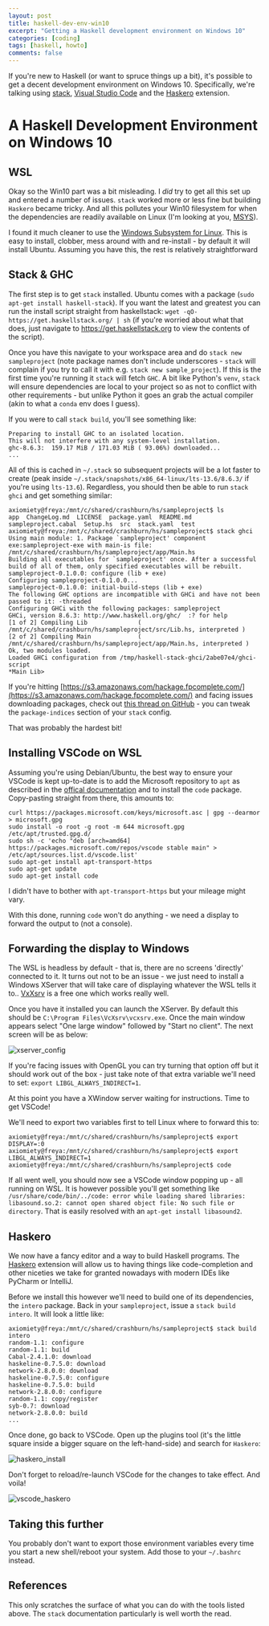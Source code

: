 ```yaml
---
layout: post
title: haskell-dev-env-win10
excerpt: "Getting a Haskell development environment on Windows 10"
categories: [coding]
tags: [haskell, howto]
comments: false
---
```


If you're new to Haskell (or want to spruce things up a bit), it's possible to get a decent development environment on Windows 10. Specifically, we're talking using [stack](https://docs.haskellstack.org/en/stable/README/), [Visual Studio Code](https://code.visualstudio.com) and the  [Haskero](https://marketplace.visualstudio.com/items?itemName=Vans.haskero) extension.

# A Haskell Development Environment on Windows 10

## WSL

Okay so the Win10 part was a bit misleading. I *did* try to get all this set up and entered a number of issues. `stack` worked more or less fine but building `Haskero` became tricky. And all this pollutes your Win10 filesystem for when the dependencies are readily available on Linux  (I'm looking at you, [MSYS](http://www.mingw.org/wiki/MSYS)).

I found it much cleaner to use the [Windows Subsystem for Linux](https://docs.microsoft.com/en-us/windows/wsl/install-win10). This is easy to install, clobber, mess around with and re-install - by default it will install Ubuntu. Assuming you have this, the rest is relatively straightforward

## Stack & GHC

The first step is to get `stack` installed. Ubuntu comes with a package (`sudo apt-get install haskell-stack`). If you want the latest and greatest you can run the install script straight from haskellstack: `wget -qO- https://get.haskellstack.org/ | sh` (if you're worried about what that does, just navigate to https://get.haskellstack.org to view the contents of the script).

Once you have this navigate to your workspace area and do `stack new sampleproject` (note package names don't include underscores - `stack` will complain if you try to call it with e.g. `stack new sample_project`). If this is the first time you're running it `stack` will fetch `GHC`. A bit like Python's `venv`, `stack` will ensure dependencies are local to your project so as not to conflict with other requirements - but unlike Python it goes an grab the actual compiler (akin to what a `conda` env does I guess). 

If you were to call `stack build`, you'll see something like:

~~~ shell
Preparing to install GHC to an isolated location.
This will not interfere with any system-level installation.
ghc-8.6.3:  159.17 MiB / 171.03 MiB ( 93.06%) downloaded...
...
~~~

All of this is cached in `~/.stack` so subsequent projects will be a lot faster to create (peak inside `~/.stack/snapshots/x86_64-linux/lts-13.6/8.6.3/` if you're using `lts-13.6`). Regardless, you should then be able to run `stack ghci` and get something similar:

~~~ shell
axiomiety@freya:/mnt/c/shared/crashburn/hs/sampleproject$ ls
app  ChangeLog.md  LICENSE  package.yaml  README.md  sampleproject.cabal  Setup.hs  src  stack.yaml  test
axiomiety@freya:/mnt/c/shared/crashburn/hs/sampleproject$ stack ghci
Using main module: 1. Package `sampleproject' component exe:sampleproject-exe with main-is file: /mnt/c/shared/crashburn/hs/sampleproject/app/Main.hs
Building all executables for `sampleproject' once. After a successful build of all of them, only specified executables will be rebuilt.
sampleproject-0.1.0.0: configure (lib + exe)
Configuring sampleproject-0.1.0.0...
sampleproject-0.1.0.0: initial-build-steps (lib + exe)
The following GHC options are incompatible with GHCi and have not been passed to it: -threaded
Configuring GHCi with the following packages: sampleproject
GHCi, version 8.6.3: http://www.haskell.org/ghc/  :? for help
[1 of 2] Compiling Lib              ( /mnt/c/shared/crashburn/hs/sampleproject/src/Lib.hs, interpreted )
[2 of 2] Compiling Main             ( /mnt/c/shared/crashburn/hs/sampleproject/app/Main.hs, interpreted )
Ok, two modules loaded.
Loaded GHCi configuration from /tmp/haskell-stack-ghci/2abe07e4/ghci-script
*Main Lib>
~~~

If you're hitting  [https://s3.amazonaws.com/hackage.fpcomplete.com/](https://s3.amazonaws.com/hackage.fpcomplete.com/) and facing issues downloading packages, check out [this thread on GitHub](https://github.com/commercialhaskell/stack/issues/3088)  - you can tweak the `package-indices` section of your `stack` config.

That was probably the hardest bit!

## Installing VSCode on WSL

Assuming you're using Debian/Ubuntu, the best way to ensure your VSCode is kept up-to-date is to add the Microsoft repository to `apt` as described in the [offical documentation](https://code.visualstudio.com/docs/setup/linux) and to install the `code` package. Copy-pasting straight from there, this amounts to:

~~~ shell
curl https://packages.microsoft.com/keys/microsoft.asc | gpg --dearmor > microsoft.gpg
sudo install -o root -g root -m 644 microsoft.gpg /etc/apt/trusted.gpg.d/
sudo sh -c 'echo "deb [arch=amd64] https://packages.microsoft.com/repos/vscode stable main" > /etc/apt/sources.list.d/vscode.list'
sudo apt-get install apt-transport-https
sudo apt-get update
sudo apt-get install code 
~~~

I didn't have to bother with `apt-transport-https` but your mileage might vary.

With this done, running `code` won't do anything - we need a display to forward the output to (not a console).

## Forwarding the display to Windows

The WSL is headless by default - that is, there are no screens 'directly' connected to it. It turns out not to be an issue - we just need to install a Windows XServer that will take care of displaying whatever the WSL tells it to.. [VxXsrv](https://sourceforge.net/projects/vcxsrv/) is a free one which works really well.

Once you have it installed you can launch the XServer. By default this should be `C:\Program Files\VcXsrv\vcxsrv.exe`. Once the main window appears select "One large window" followed by "Start no client". The next screen will be as below:

![xserver_config](../../img/haskell_devenv/xserver_config.png)

If you're facing issues with OpenGL you can try turning that option off but it should work out of the box - just take note of that extra variable we'll need to set: `export LIBGL_ALWAYS_INDIRECT=1`.

At this point you have a XWindow server waiting for instructions. Time to get VSCode!

We'll need to export two variables first to tell Linux where to forward this to:

~~~ shell
axiomiety@freya:/mnt/c/shared/crashburn/hs/sampleproject$ export DISPLAY=:0
axiomiety@freya:/mnt/c/shared/crashburn/hs/sampleproject$ export LIBGL_ALWAYS_INDIRECT=1
axiomiety@freya:/mnt/c/shared/crashburn/hs/sampleproject$ code
~~~

If all went well, you should now see a VSCode window popping up - all running on WSL. It is however possible you'll get something like `/usr/share/code/bin/../code: error while loading shared libraries: libasound.so.2: cannot open shared object file: No such file or directory`. That is easily resolved with an `apt-get install libasound2`.

## Haskero

We now have a fancy editor and a way to build Haskell programs. The [Haskero](https://marketplace.visualstudio.com/items?itemName=Vans.haskero) extension will allow us to having things like code-completion and other niceties we take for granted nowadays with modern IDEs like PyCharm or IntelliJ.

Before we install this however we'll need to build one of its dependencies, the `intero` package. Back in your `sampleproject`, issue a `stack build intero`. It will look a little like:

~~~ shell
axiomiety@freya:/mnt/c/shared/crashburn/hs/sampleproject$ stack build intero
random-1.1: configure
random-1.1: build
Cabal-2.4.1.0: download
haskeline-0.7.5.0: download
network-2.8.0.0: download
haskeline-0.7.5.0: configure
haskeline-0.7.5.0: build
network-2.8.0.0: configure
random-1.1: copy/register
syb-0.7: download
network-2.8.0.0: build
...
~~~

Once done, go back to VSCode. Open up the plugins tool (it's the little square inside a bigger square on the left-hand-side) and search for `Haskero`:

![haskero_install](../../img/haskell_devenv/haskero_install.png)

Don't forget to reload/re-launch VSCode for the changes to take effect. And voila!


![vscode_haskero](../../img/haskell_devenv/vscode_haskero.png)

## Taking this further

You probably don't want to export those environment variables every time you start a new shell/reboot your system. Add those to your `~/.bashrc` instead.

## References

This only scratches the surface of what you can do with the tools listed above. The `stack` documentation particularly is well worth the read.
